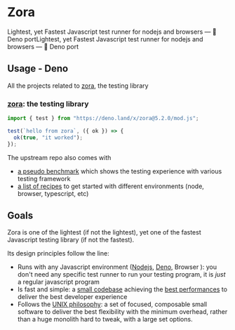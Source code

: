 # Zora

Lightest, yet Fastest Javascript test runner for nodejs and browsers — 🦕 Deno
portLightest, yet Fastest Javascript test runner for nodejs and browsers — 🦕
Deno port

## Usage - Deno

All the projects related to
[zora](https://github.com/lorenzofox3/zora/blob/master/zora), the testing
library

### [zora](https://github.com/lorenzofox3/zora/blob/master/zora): the testing library

```ts
import { test } from "https://deno.land/x/zora@5.2.0/mod.js";

test(`hello from zora`, ({ ok }) => {
  ok(true, "it worked");
});
```

The upstream repo also comes with

- [a pseudo benchmark](https://github.com/lorenzofox3/zora/blob/master/perfs)
  which shows the testing experience with various testing framework
- [a list of recipes](https://github.com/lorenzofox3/zora/blob/master/examples)
  to get started with different environments (node, browser, typescript, etc)

## Goals

Zora is one of the lightest (if not the lightest), yet one of the fastest
Javascript testing library (if not the fastest).

Its design principles follow the line:

- Runs with any Javascript environment ([Nodejs](https://nodejs.org/en/),
  [Deno](https://deno.land/), Browser ): you don't need any specific test runner
  to run your testing program, it is _just_ a regular javascript program
- Is fast and simple: a
  [small codebase](https://packagephobia.com/result?p=zora) achieving the
  [best performances](./perfs) to deliver the best developer experience
- Follows the [UNIX philosophy](https://en.wikipedia.org/wiki/Unix_philosophy):
  a set of focused, composable small software to deliver the best flexibility
  with the minimum overhead, rather than a huge monolith hard to tweak, with a
  large set options.
